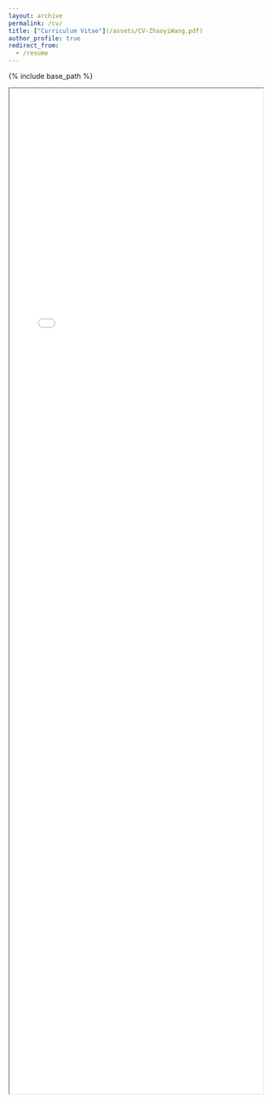 ```yaml
---
layout: archive
permalink: /cv/
title: ["Curriculum Vitae"](/assets/CV-ZhaoyiWang.pdf)
author_profile: true
redirect_from:
  - /resume
---
```


{% include base_path %}

<iframe src="/assets/CV-ZhaoyiWang.pdf" width="100%" height="2000px">

<p>If you prefer to download the CV, you can do so by clicking the link below:</p>
<p><a href="/assets/CV-ZhaoyiWang.pdf" download>Download CV</a></p>




